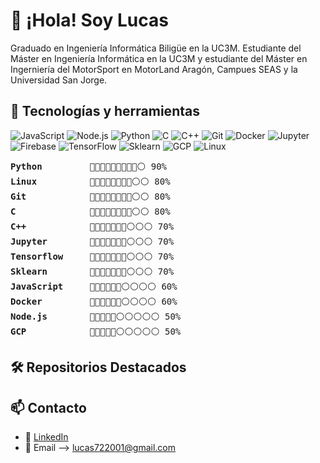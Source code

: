 # 👋 ¡Hola! Soy Lucas
Graduado en Ingeniería Informática Biligüe en la UC3M. Estudiante del Máster en Ingeniería Informática en la UC3M y estudiante del Máster en Ingerniería del MotorSport en MotorLand Aragón, Campues SEAS y la Universidad San Jorge.

## 🚀 Tecnologías y herramientas
![JavaScript](https://img.shields.io/badge/-JavaScript-black?style=flat-square&logo=javascript)
![Node.js](https://img.shields.io/badge/-Node.js-black?style=flat-square&logo=node.js)
![Python](https://img.shields.io/badge/-React-black?style=flat-square&logo=python)
![C](https://img.shields.io/badge/-C-black?style=flat-square&logo=c)
![C++](https://img.shields.io/badge/-C++-black?style=flat-square&logo=cplusplus)
![Git](https://img.shields.io/badge/-Git-black?style=flat-square&logo=git)
![Docker](https://img.shields.io/badge/-Docker-black?style=flat-square&logo=docker)
![Jupyter](https://img.shields.io/badge/-Jupyter-black?style=flat-square&logo=jupyter)
![Firebase](https://img.shields.io/badge/-Firebase-black?style=flat-square&logo=firebase)
![TensorFlow](https://img.shields.io/badge/-TensorFlow-black?style=flat-square&logo=tensorflow)
![Sklearn](https://img.shields.io/badge/-Scikit%20Learn-black?style=flat-square&logo=scikit-learn)
![GCP](https://img.shields.io/badge/-Google%20Cloud-black?style=flat-square&logo=google-cloud)
![Linux](https://img.shields.io/badge/-Linux-black?style=flat-square&logo=linux)
<!-- Puedes agregar más según lo que uses -->

<pre>
<strong>Python</strong>         🔵🔵🔵🔵🔵🔵🔵🔵🔵⚪ 90%
<strong>Linux</strong>          🔵🔵🔵🔵🔵🔵🔵🔵⚪⚪ 80%
<strong>Git</strong>            🔵🔵🔵🔵🔵🔵🔵🔵⚪⚪ 80%
<strong>C</strong>              🔵🔵🔵🔵🔵🔵🔵🔵⚪⚪ 80%
<strong>C++</strong>            🔵🔵🔵🔵🔵🔵🔵⚪⚪⚪ 70%
<strong>Jupyter</strong>        🔵🔵🔵🔵🔵🔵🔵⚪⚪⚪ 70%
<strong>Tensorflow</strong>     🔵🔵🔵🔵🔵🔵🔵⚪⚪⚪ 70%
<strong>Sklearn</strong>        🔵🔵🔵🔵🔵🔵🔵⚪⚪⚪ 70%
<strong>JavaScript</strong>     🔵🔵🔵🔵🔵🔵⚪⚪⚪⚪ 60%
<strong>Docker</strong>         🔵🔵🔵🔵🔵🔵⚪⚪⚪⚪ 60%
<strong>Node.js</strong>        🔵🔵🔵🔵🔵⚪⚪⚪⚪⚪ 50%
<strong>GCP</strong>            🔵🔵🔵🔵🔵⚪⚪⚪⚪⚪ 50%
</pre>


## 🛠 Repositorios Destacados
<!--
- 🔗 [MiPortfolio](https://github.com/juan-dev/portfolio): Sitio web personal hecho con React y Tailwind.
- 📊 [Dashboard](https://github.com/juan-dev/dashboard-analytics): Panel de estadísticas usando MongoDB y Express.
-->

## 📫 Contacto
- 💼 [LinkedIn](https://es.linkedin.com/in/lucas-gallego-bravo-0a6a47238)
- 📧 Email --> lucas722001@gmail.com

